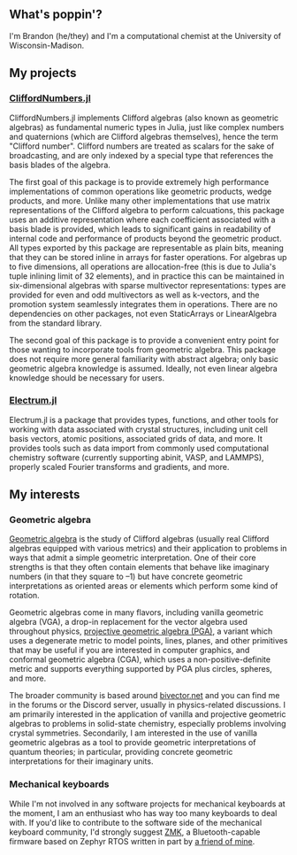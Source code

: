 ## What's poppin'?

I'm Brandon (he/they) and I'm a computational chemist at the University of Wisconsin-Madison.

## My projects

### [CliffordNumbers.jl](https://github.com/brainandforce/CliffordNumbers.jl)

CliffordNumbers.jl implements Clifford algebras (also known as geometric algebras) as fundamental numeric types in Julia, just like complex numbers and quaternions (which are Clifford algebras themselves), hence the term "Clifford number". Clifford numbers are treated as scalars for the sake of broadcasting, and are only indexed by a special type that references the basis blades of the algebra.

The first goal of this package is to provide extremely high performance implementations of common operations like geometric products, wedge products, and more. Unlike many other implementations that use matrix representations of the Clifford algebra to perform calcuations, this package uses an additive representation where each coefficient associated with a basis blade is provided, which leads to significant gains in readability of internal code and performance of products beyond the geometric product. All types exported by this package are representable as plain bits, meaning that they can be stored inline in arrays for faster operations. For algebras up to five dimensions, all operations are allocation-free (this is due to Julia's tuple inlining limit of 32 elements), and in practice this can be maintained in six-dimensional algebras with sparse multivector representations: types are provided for even and odd multivectors as well as k-vectors, and the promotion system seamlessly integrates them in operations. There are no dependencies on other packages, not even StaticArrays or LinearAlgebra from the standard library.

The second goal of this package is to provide a convenient entry point for those wanting to incorporate tools from geometric algebra. This package does not require more general familiarity with abstract algebra; only basic geometric algebra knowledge is assumed. Ideally, not even linear algebra knowledge should be necessary for users.

### [Electrum.jl](https://github.com/brainandforce/Electrum.jl)

Electrum.jl is a package that provides types, functions, and other tools for working with data associated with crystal structures, including unit cell basis vectors, atomic positions, associated grids of data, and more. It provides tools such as data import from commonly used computational chemistry software (currently supporting abinit, VASP, and LAMMPS), properly scaled Fourier transforms and gradients, and more.

## My interests

### Geometric algebra

[Geometric algebra](https://en.wikipedia.org/wiki/Geometric_algebra) is the study of Clifford algebras (usually real Clifford algebras equipped with various metrics) and their application to problems in ways that admit a simple geometric interpretation. One of their core strengths is that they often contain elements that behave like imaginary numbers (in that they square to –1) but have concrete geometric interpretations as oriented areas or elements which perform some kind of rotation.

Geometric algebras come in many flavors, including vanilla geometric algebra (VGA), a drop-in replacement for the vector algebra used throughout physics, [projective geometric algebra (PGA)](http://projectivegeometricalgebra.org/), a variant which uses a degenerate metric to model points, lines, planes, and other primitives that may be useful if you are interested in computer graphics, and conformal geometric algebra (CGA), which uses a non-positive-definite metric and supports everything supported by PGA plus circles, spheres, and more.

The broader community is based around [bivector.net](https://bivector.net) and you can find me in the forums or the Discord server, usually in physics-related discussions. I am primarily interested in the application of vanilla and projective geometric algebras to problems in solid-state chemistry, especially problems involving crystal symmetries. Secondarily, I am interested in the use of vanilla geometric algebras as a tool to provide geometric interpretations of quantum theories; in particular, providing concrete geometric interpretations for their imaginary units.

### Mechanical keyboards

While I'm not involved in any software projects for mechanical keyboards at the moment, I am an enthusiast who has way too many keyboards to deal with. If you'd like to contribute to the software side of the mechanical keyboard community, I'd strongly suggest [ZMK](https://zmk.dev/), a Bluetooth-capable firmware based on Zephyr RTOS written in part by [a friend of mine](https://github.com/nicell).

<!--
**brainandforce/brainandforce** is a ✨ _special_ ✨ repository because its `README.md` (this file) appears on your GitHub profile.

Here are some ideas to get you started:

- 🔭 I’m currently working on ...
- 🌱 I’m currently learning ...
- 👯 I’m looking to collaborate on ...
- 🤔 I’m looking for help with ...
- 💬 Ask me about ...
- 📫 How to reach me: ...
- 😄 Pronouns: ...
- ⚡ Fun fact: ...
-->
